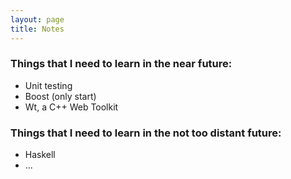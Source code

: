 ```yaml
---
layout: page
title: Notes
---
```


### Things that I need to learn in the near future:

 - Unit testing
 - Boost (only start)
 - Wt, a C++ Web Toolkit

### Things that I need to learn in the not too distant future:

 - Haskell
 - ...
